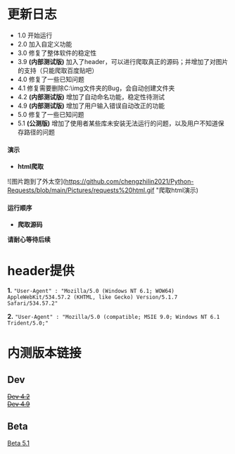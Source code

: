 更新日志
===

* 1.0 开始运行  
* 2.0 加入自定义功能  
* 3.0 修复了整体软件的稳定性  
* 3.9 __(内部测试版)__ 加入了header，可以进行爬取真正的源码；并增加了对图片的支持（只能爬取百度贴吧）  
* 4.0 修复了一些已知问题  
* 4.1 修复需要删除C:\img文件夹的Bug，会自动创建文件夹  
* 4.2 __(内部测试版)__ 增加了自动命名功能，稳定性待测试  
* 4.9 __(内部测试版)__ 增加了用户输入错误自动改正的功能  
* 5.0 修复了一些已知问题  
* 5.1 __(公测版)__ 增加了使用者某些库未安装无法运行的问题，以及用户不知道保存路径的问题  

#### 演示

* __html爬取__

![图片跑到了外太空](https://github.com/chengzhilin2021/Python-Requests/blob/main/Pictures/requests%20html.gif "爬取html演示)

#### 运行顺序

* **爬取源码**  


__请耐心等待后续__  


header提供
===

__1.__
``` "User-Agent" : "Mozilla/5.0 (Windows NT 6.1; WOW64) AppleWebKit/534.57.2 (KHTML, like Gecko) Version/5.1.7 Safari/534.57.2" ```  

__2.__
``` "User-Agent" : "Mozilla/5.0 (compatible; MSIE 9.0; Windows NT 6.1 Trident/5.0;" ```  

内测版本链接
===
Dev
---
~~[Dev 4.2](https://github.com/chengzhilin2021/Python-Requests/blob/main/Dev/Dev%204.2.py)~~  
~~[Dev 4.9](https://github.com/chengzhilin2021/Python-Requests/blob/main/Dev/Dev%204.9.py)~~  

Beta
---
[Beta 5.1](https://github.com/chengzhilin2021/Python-Requests/blob/main/Beta/Beta%205.1.py)  


